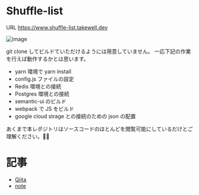 # Shuffle-list

URL https://www.shuffle-list.takewell.dev

![image](https://user-images.githubusercontent.com/22574053/43649186-78a047ec-9777-11e8-905c-549d97d8dd80.png)

git clone してビルドていただけるようには用意していません。
一応下記の作業を行えば動作するかとは思います。

- yarn 環境で yarn install
- config.js ファイルの設定
- Redis 環境との接続
- Postgres 環境との接続
- semantic-ui のビルド
- webpack で JS をビルド
- google cloud strage との接続のための json の配置

あくまで本レポジトリはソースコードのほとんどを閲覧可能にしているだけとご理解ください。🙇‍♂️

# 記事

- [Qiita](https://qiita.com/takewell/items/1a8873b92e9bce8a4164)
- [note](https://note.mu/takewell/n/ned5071044058)
